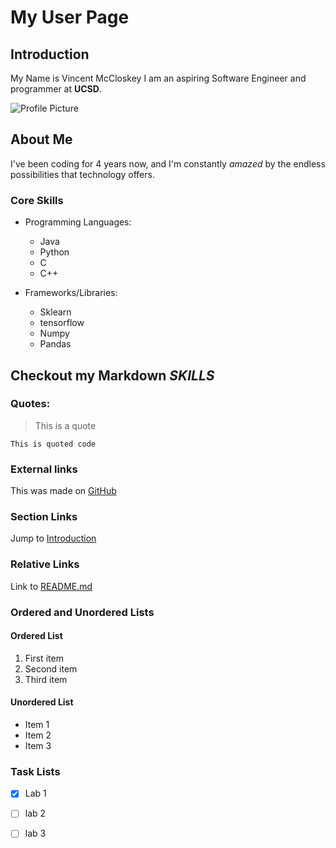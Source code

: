 # My User Page

## Introduction

My Name is Vincent McCloskey I am an aspiring Software Engineer and programmer at **UCSD**.

![Profile Picture](https://today.ucsd.edu/news_uploads/_social/img-primary-Geisel-UCSanDiego-ErikJepsen-090922.jpg)

## About Me

I've been coding for 4 years now, and I'm constantly *amazed* by the endless possibilities that technology offers. 

### Core Skills

- Programming Languages:
  - Java
  - Python
  - C
  - C++

- Frameworks/Libraries:
  - Sklearn
  - tensorflow
  - Numpy
  - Pandas

## Checkout my Markdown *SKILLS*

### Quotes:

> This is a quote

```
This is quoted code
```

### External links
This was made on [GitHub](https://github.com)

### Section Links

Jump to [Introduction](#introduction)

### Relative Links

Link to [README.md](README.md)

### Ordered and Unordered Lists

#### Ordered List
1. First item
2. Second item
3. Third item

#### Unordered List
- Item 1
- Item 2
- Item 3

### Task Lists

- [x] Lab 1
- [ ] lab 2
- [ ] lab 3


